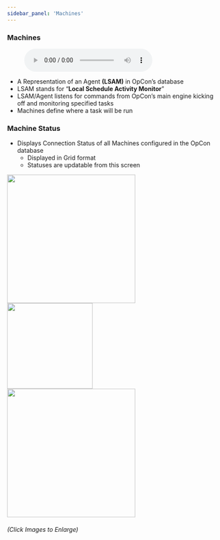 ```yaml
---
sidebar_panel: 'Machines'
---
```


### Machines


<figure>
    <audio
        controls
        src="audiobasic/Machines.mp3">
            Your browser does not support the
            <code>audio</code> element.
    </audio>
</figure>

* A Representation of an Agent **(LSAM)** in OpCon’s database
* LSAM stands for “**Local Schedule Activity Monitor**”
* LSAM/Agent listens for commands from OpCon’s main engine kicking off and monitoring specified tasks
* Machines define where a task will be run

### Machine Status

* Displays Connection Status of all Machines configured in the OpCon database
  * Displayed in Grid format
  * Statuses are updatable from this screen



<a href="imgbasic/Picture8.png" target="_blank"><img src="imgbasic/Picture8.png" width="300"></img></a>  
<a href="imgbasic/Picture9.png" target="_blank"><img src="imgbasic/Picture9.png" width="200"></img></a>  
<a href="imgbasic/Picture10.png" target="_blank"><img src="imgbasic/Picture10.png" width="300"></img></a>

###### (Click Images to Enlarge)